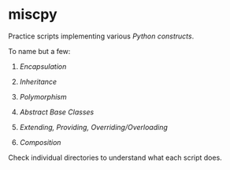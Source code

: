 # miscpy
Practice scripts implementing various _Python constructs_.

To name but a few:

1. _Encapsulation_

2. _Inheritance_

3. _Polymorphism_

4. _Abstract Base Classes_

5. _Extending, Providing, Overriding/Overloading_

6. _Composition_

Check individual directories to understand what each script does.
